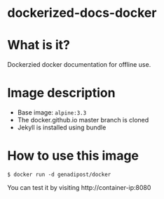 # dockerized-docs-docker

# What is it? #
Dockerzied docker documentation for offline use.

# Image description #
- Base image: `alpine:3.3`
- The docker.github.io master branch is cloned
- Jekyll is installed using bundle

# How to use this image #

```console
$ docker run -d genadipost/docker

```
You can test it by visiting http://container-ip:8080

